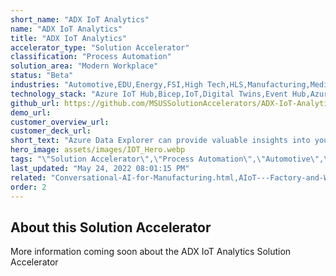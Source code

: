 ```yaml
---
short_name: "ADX IoT Analytics"
name: "ADX IoT Analytics"
title: "ADX IoT Analytics"
accelerator_type: "Solution Accelerator"
classification: "Process Automation"
solution_area: "Modern Workplace"
status: "Beta"
industries: "Automotive,EDU,Energy,FSI,High Tech,HLS,Manufacturing,Media and Entertainment,Professional Services,Retail,SLG,Horizontal"
technology_stack: "Azure IoT Hub,Bicep,IoT,Digital Twins,Event Hub,Azure Data Explorer"
github_url: https://github.com/MSUSSolutionAccelerators/ADX-IoT-Analytics-Solution-Accelerator
demo_url: 
customer_overview_url: 
customer_deck_url: 
short_text: "Azure Data Explorer can provide valuable insights into your IoT workloads"
hero_image: assets/images/IOT_Hero.webp
tags: "\"Solution Accelerator\",\"Process Automation\",\"Automotive\",\"EDU\",\"Energy\",\"FSI\",\"High Tech\",\"HLS\",\"Manufacturing\",\"Media and Entertainment\",\"Professional Services\",\"Retail\",\"SLG\",\"Horizontal\",\"Azure IoT Hub\",\"Bicep\",\"IoT\",\"Digital Twins\",\"Event Hub\",\"Azure Data Explorer\",\"Modern Workplace\",\"Beta\""
last_updated: "May 24, 2022 08:01:15 PM"
related: "Conversational-AI-for-Manufacturing.html,AIoT---Factory-and-Worker-Safety.html,AIoT---Predictive-Maintenance.html,AIoT---Automated-Quality-Inspection.html,AIoT---Inventory-Lifecycle-Management.html"
order: 2
---
```

## About this Solution Accelerator

​​More information coming soon about the ADX IoT Analytics Solution Accelerator
